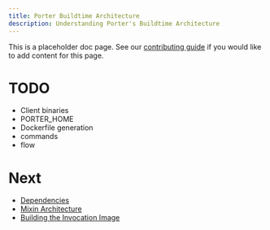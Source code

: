 ```yaml
---
title: Porter Buildtime Architecture
description: Understanding Porter's Buildtime Architecture
---
```


This is a placeholder doc page. See our [contributing guide][contrib] 
if you would like to add content for this page.

# TODO

* Client binaries
* PORTER_HOME
* Dockerfile generation
* commands
* flow

# Next

* [Dependencies](/dependencies/)
* [Mixin Architecture](/mixin-dev-guide/architecture/)
* [Building the Invocation Image](/build-image/)

[contrib]: https://github.com/deislabs/porter/blob/master/CONTRIBUTING.md#documentation